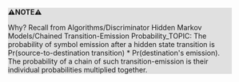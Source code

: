 <div style="margin:2em; background-color: #e0e0e0;">

<strong>⚠️NOTE️️️⚠️</strong>

Why? Recall from Algorithms/Discriminator Hidden Markov Models/Chained Transition-Emission Probability_TOPIC: The probability of symbol emission after a hidden state transition is Pr(source-to-destination transition) * Pr(destination's emission). The probability of a chain of such transition-emission is their individual probabilities multiplied together.
</div>

